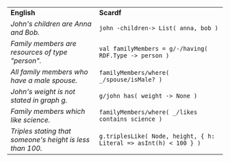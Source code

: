 <table cellpadding='5'>
<tt><td><b>English</b></td><td><b>Scardf</b></td></tt>
<tr>
<td><i>John's children are Anna and Bob.</i></td>
<td><code>john -children-&gt; List( anna, bob )</code></td>
</tr>
<tr>
<td><i>Family members are resources of type "person".</i></td>
<td><code>val familyMembers = g/-/having( RDF.Type -&gt; person )</code></td>
</tr>
<tr>
<td><i>All family members who have a male spouse.</i></td>
<td><code>familyMembers/where( _/spouse/isMale? )</code></td>
</tr>
<tr>
<td><i>John's weight is not stated in graph g.</i></td>
<td><code>g/john has( weight -&gt; None )</code></td>
</tr>
<tr>
<td><i>Family members which like science.</i></td>
<td><code>familyMembers/where( _/likes contains science )</code></td>
</tr>
<tr>
<td><i>Triples stating that someone's height is less than 100.</i></td>
<td><code>g.triplesLike( Node, height, { h: Literal =&gt; asInt(h) &lt; 100 } )</code></td>
</tr>
</table>